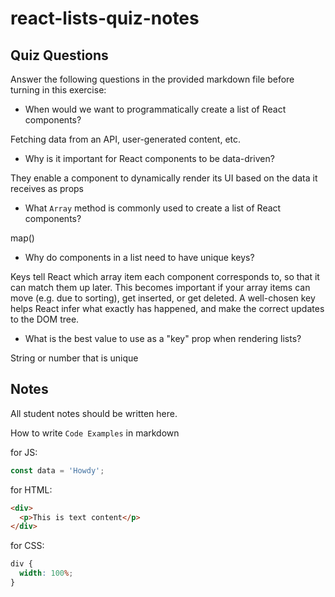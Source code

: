 # react-lists-quiz-notes

## Quiz Questions

Answer the following questions in the provided markdown file before turning in this exercise:

- When would we want to programmatically create a list of React components?

Fetching data from an API, user-generated content, etc.

- Why is it important for React components to be data-driven?

They enable a component to dynamically render its UI based on the data it receives as props

- What `Array` method is commonly used to create a list of React components?

map()

- Why do components in a list need to have unique keys?

Keys tell React which array item each component corresponds to, so that it can match them up later. This becomes important if your array items can move (e.g. due to sorting), get inserted, or get deleted. A well-chosen key helps React infer what exactly has happened, and make the correct updates to the DOM tree.

- What is the best value to use as a "key" prop when rendering lists?

String or number that is unique

## Notes

All student notes should be written here.

How to write `Code Examples` in markdown

for JS:

```javascript
const data = 'Howdy';
```

for HTML:

```html
<div>
  <p>This is text content</p>
</div>
```

for CSS:

```css
div {
  width: 100%;
}
```
